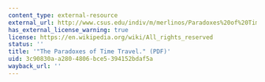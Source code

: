 ```yaml
---
content_type: external-resource
external_url: http://www.csus.edu/indiv/m/merlinos/Paradoxes%20of%20Time%20Travel.pdf
has_external_license_warning: true
license: https://en.wikipedia.org/wiki/All_rights_reserved
status: ''
title: '"The Paradoxes of Time Travel." (PDF)'
uid: 3c90830a-a280-4806-bce5-394152bdaf5a
wayback_url: ''
---
```

